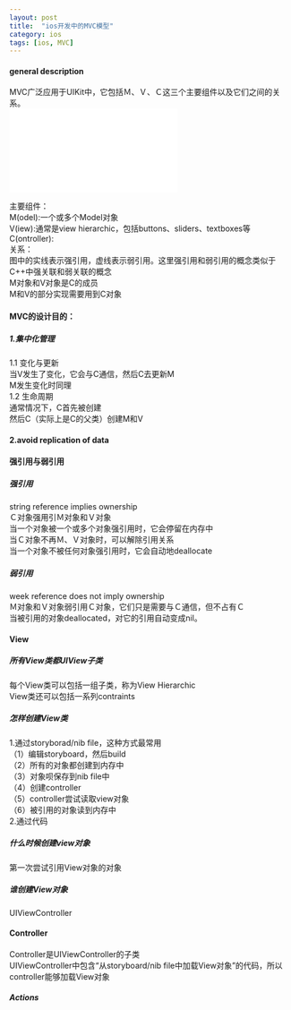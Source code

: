 ```yaml
---
layout: post
title:  "ios开发中的MVC模型"
category: ios
tags: [ios, MVC]
---
```


#### general description  
MVC广泛应用于UIKit中，它包括Ｍ、Ｖ、Ｃ这三个主要组件以及它们之间的关系。  
![](/image/mvc_general_description.md)  

<!-- more -->

主要组件：  
M(odel):一个或多个Model对象  
V(iew):通常是view hierarchic，包括buttons、sliders、textboxes等  
C(ontroller):  
关系：  
图中的实线表示强引用，虚线表示弱引用。这里强引用和弱引用的概念类似于C++中强关联和弱关联的概念  
M对象和V对象是C的成员  
M和V的部分实现需要用到C对象  

#### MVC的设计目的：  
##### 1.集中化管理  
1.1 变化与更新  
当V发生了变化，它会与C通信，然后C去更新M  
M发生变化时同理  
1.2 生命周期  
通常情况下，C首先被创建  
然后C（实际上是C的父类）创建M和V  
#### 2.avoid replication of data  

#### 强引用与弱引用  
##### 强引用
string reference implies ownership  
Ｃ对象强用引Ｍ对象和Ｖ对象  
当一个对象被一个或多个对象强引用时，它会停留在内存中  
当Ｃ对象不再Ｍ、Ｖ对象时，可以解除引用关系  
当一个对象不被任何对象强引用时，它会自动地deallocate  
##### 弱引用  
week reference does not imply ownership  
Ｍ对象和Ｖ对象弱引用Ｃ对象，它们只是需要与Ｃ通信，但不占有Ｃ  
当被引用的对象deallocated，对它的引用自动变成nil。  

#### View  
##### 所有View类都UIView子类  
每个View类可以包括一组子类，称为View Hierarchic  
View类还可以包括一系列contraints  
##### 怎样创建View类  
1.通过storyborad/nib file，这种方式最常用  
（1）编辑storyboard，然后build  
（2）所有的对象都创建到内存中  
（3）对象呗保存到nib file中  
（4）创建controller  
（5）controller尝试读取view对象  
（6）被引用的对象读到内存中  
2.通过代码  
##### 什么时候创建view对象  
第一次尝试引用View对象的对象  
##### 谁创建View对象  
UIViewController  

#### Controller
Controller是UIViewController的子类  
UIViewController中包含“从storyboard/nib file中加载View对象”的代码，所以controller能够加载View对象  
##### Actions
